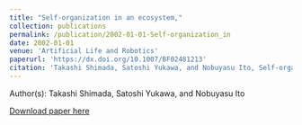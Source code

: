 ```yaml
---
title: "Self-organization in an ecosystem,"
collection: publications
permalink: /publication/2002-01-01-Self-organization_in
date: 2002-01-01
venue: 'Artificial Life and Robotics'
paperurl: 'https://dx.doi.org/10.1007/BF02481213'
citation: 'Takashi Shimada, Satoshi Yukawa, and Nobuyasu Ito, Self-organization in an ecosystem,, Artificial Life and Robotics, <b>6</b>, 78, (2002)'
---
```


Author(s): Takashi Shimada, Satoshi Yukawa, and Nobuyasu Ito


<a href='https://dx.doi.org/10.1007/BF02481213'>Download paper here</a>
